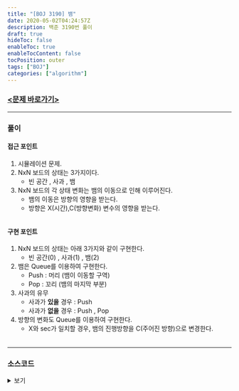 ```yaml
---
title: "[BOJ 3190] 뱀"
date: 2020-05-02T04:24:57Z
description: 백준 3190번 풀이
draft: true
hideToc: false
enableToc: true
enableTocContent: false
tocPosition: outer
tags: ["BOJ"]
categories: ["algorithm"]
---
```


### [<문제 바로가기>](https://www.acmicpc.net/problem/3190)

---

### 풀이

#### 접근 포인트
1. 시뮬레이션 문제.
2. NxN 보드의 상태는 3가지이다.
	- 빈 공간 , 사과 , 뱀
3. NxN 보드의 각 상태 변화는 뱀의 이동으로 인해 이루어진다.
	- 뱀의 이동은 방향의 영향을 받는다.
	- 방향은 X(시간),C(방향변화) 변수의 영향을 받는다.

######

#### 구현 포인트
1. NxN 보드의 상태는 아래 3가지와 같이 구현한다.
	- 빈 공간(0) , 사과(1) , 뱀(2)
2. 뱀은 Queue를 이용하여 구현한다.
	- Push : 머리 (뱀이 이동할 구역)
	- Pop  : 꼬리 (뱀의 마지막 부분)
3. 사과의 유무
	- 사과가 __있을__ 경우 : Push
	- 사과가 __없을__ 경우 : Push , Pop
4. 방향의 변화도 Queue를 이용하여 구현한다.
	- X와 sec가 일치할 경우, 뱀의 진행방향을 C(주어진 방향)으로 변경한다.
######
---

### 소스코드

<details><summary>보기</summary>

```c++
#include <iostream>
#include <queue>

using namespace std;
using PII = pair<int,int>;

const int Apple = 1;
const int Body = 2;
const int Left = 3;
const int Right = 1;
const int dx[4] = {0,1,0,-1};
const int dy[4] = {-1,0,1,0};

int Map[100][100];
int N;
queue<PII> Change_Dir;
//L = left , D = Right

int solve();
bool IsSafe(int x,int y);

int main()
{
	ios_base::sync_with_stdio(false);
	cin.tie(nullptr);
	
	int K,L,X,i,x,y,d;
	char C;
	cin >> N >> K;
	
	for(i=0; i<K; i++)
	{
		cin >> y >> x;
		Map[y-1][x-1] = Apple;
	}
	
	cin >> L;
	
	for(i=0; i<L; i++)
	{
		cin >> X >> C;
		d = (C == 'L' ? Left : Right);
		
		Change_Dir.push({X,d});
	}
	
	cout << solve() << endl;
}

int solve()
{
	// initialize
	queue<PII> Snake;
	int x = 0 , y = 0;
	int sec = 0 , dir = 1;
	int bx,by;
	
	Snake.push({0,0});
	Map[0][0] = Body;
	
	while(true)
	{
		//Move
		x += dx[dir];
		y += dy[dir];
		Snake.push({x,y});
		
		//Check Next Map
		if(!IsSafe(x,y) || Map[y][x] == Body)
			return sec + 1;
		
		else if(Map[y][x] == Apple)
			Map[y][x] = Body;
			
		
		else					
		{
			Map[y][x] = Body;
			
			bx = Snake.front().first;
			by = Snake.front().second;
			Snake.pop();
			Map[by][bx] = 0;
		}
		
		sec++;
		
		//Check Direction
		if(Change_Dir.front().first == sec)
		{
			dir = (dir + Change_Dir.front().second) % 4;
			Change_Dir.pop();
		}

	}
}

bool IsSafe(int x,int y)
{
	return x >= 0 && x < N && y >= 0 && y < N;
}

```

</details>